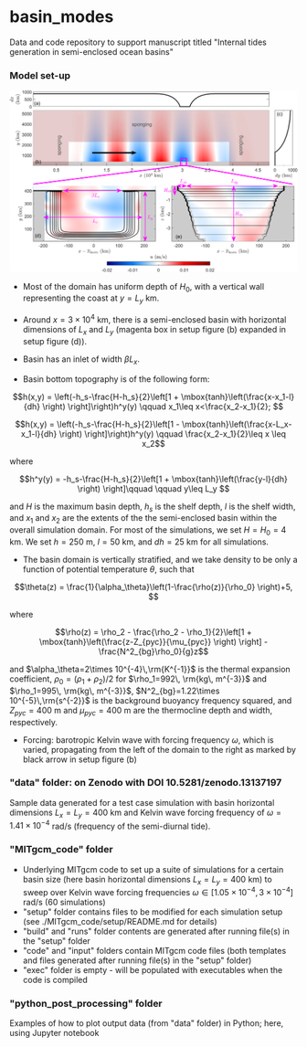 # basin_modes
Data and code repository to support manuscript titled "Internal tides generation in semi-enclosed ocean basins"

### Model set-up

 ![setup_figure](setup.png)

 - Most of the domain has uniform depth of $H_0$, with a vertical wall representing the coast at $y=L_y$ km.
 - Around $x=3\times 10^{4}$ km, there is a semi-enclosed basin with horizontal dimensions of $L_x$ and $L_y$ (magenta box in setup figure (b) expanded in setup figure (d)).
 - Basin has an inlet of width $\beta L_x$.

 - Basin bottom topography is of the following form:

$$h(x,y) = \left(-h_s-\frac{H-h_s}{2}\left[1 + \mbox{tanh}\left(\frac{x-x_1-l}{dh} \right)  \right]\right)h^y(y) \qquad x_1\leq x<\frac{x_2-x_1}{2}; $$

$$h(x,y) = \left(-h_s-\frac{H-h_s}{2}\left[1 - \mbox{tanh}\left(\frac{x-L_x-x_1-l}{dh} \right)  \right]\right)h^y(y) \qquad \frac{x_2-x_1}{2}\leq x \leq x_2$$

where

$$h^y(y) = -h_s-\frac{H-h_s}{2}\left[1 + \mbox{tanh}\left(\frac{y-l}{dh} \right)  \right]\qquad \qquad y\leq L_y $$
    
and $H$ is the maximum basin depth, $h_s$ is the shelf depth, $l$ is the shelf width, and $x_1$ and $x_2$ are the extents of the the semi-enclosed basin within the overall simulation domain. 
For most of the simulations, we set $H=H_0=4$ km. We set $h=250$ m, $l=50$ km, and $dh=25$ km for all simulations.

   - The basin domain is vertically stratified, and we take density to be only a function of potential temperature $\theta$, such that 

$$\theta(z) = \frac{1}{\alpha_\theta}\left(1-\frac{\rho(z)}{\rho_0} \right)+5, $$

where

$$\rho(z) = \rho_2 - \frac{\rho_2 - \rho_1}{2}\left[1 + \mbox{tanh}\left(\frac{z-Z_{pyc}}{\mu_{pyc}} \right)  \right] - \frac{N^2_{bg}\rho_0}{g}z$$

and $\alpha_\theta=2\times 10^{-4}\,\rm{K^{-1}}$ is the thermal expansion coefficient, $\rho_0 = (\rho_1+\rho_2)/2$ for $\rho_1=992\, \rm{kg\, m^{-3}}$ and $\rho_1=995\, \rm{kg\, m^{-3}}$, $N^2_{bg}=1.22\times 10^{-5}\,\rm{s^{-2}}$ is the background buoyancy frequency squared, and $Z_{pyc}=400$ m and $\mu_{pyc}=400$ m are the thermocline depth and width, respectively.

  - Forcing: barotropic Kelvin wave with forcing frequency $\omega$, which is varied, propagating from the left of the domain to the right as marked by black arrow in setup figure (b)

### "data" folder: on Zenodo with DOI 10.5281/zenodo.13137197
 Sample data generated for a test case simulation with basin horizontal dimensions $L_x=L_y=400$ km and Kelvin wave forcing frequency of $\omega=1.41\times 10^{-4}$ rad/s (frequency of the semi-diurnal tide). 
 
### "MITgcm_code" folder
 - Underlying MITgcm code to set up a suite of simulations for a certain basin size (here basin horizontal dimensions $L_x=L_y=400$ km) to sweep over Kelvin wave forcing frequencies $\omega \in [1.05\times 10^{-4},3\times 10^{-4}]$ rad/s (60 simulations)
 - "setup" folder contains files to be modified for each simulation setup (see ./MITgcm_code/setup/README.md for details)
 - "build" and "runs" folder contents are generated after running file(s) in the "setup" folder
 - "code" and "input" folders contain MITgcm code files (both templates and files generated after running file(s) in the "setup" folder)
 - "exec" folder is empty - will be populated with executables when the code is compiled
 
### "python_post_processing" folder 
 Examples of how to plot output data (from "data" folder) in Python; here, using Jupyter notebook
